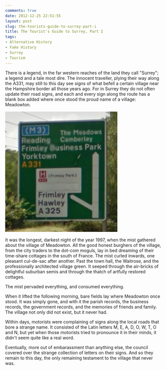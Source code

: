 ```yaml
---
comments: true
date: 2012-12-25 22:51:55
layout: post
slug: the-tourists-guide-to-surrey-part-i
title: The Tourist's Guide to Surrey, Part I
tags:
- Alternative History
- Fake History
- Surrey
- Tourism
---
```


There is a legend, in the far western reaches of the land they call "Surrey"; a legend and a tale most dire. The innocent traveller, plying their way along the A331, may still to this day see signs of what befell a certain village near the Hampshire border all those years ago. For in Surrey they do not often update their road signs, and each and every sign along the route has a blank box added where once stood the proud name of a village: Meadowton.

<a href="/fiction/missing-village.png"><img src="/fiction/missing-village.png" alt="Missing Village" width="361" height="386" class="aligncenter size-full wp-image-12104" /></a>

It was the longest, darkest night of the year 1997, when the mist gathered about the village of Meadowton. All the good honest burghers of the village, from the city traders to the dot-com moguls, lay in bed dreaming of their time-share cottages in the south of France. The mist curled inwards, one pleasant cul-de-sac after another. Past the town hall, the Waitrose, and the professionally architected village green. It seeped through the air-bricks of delightful suburban semis and through the thatch of artfully restored cottages.

The mist pervaded everything, and consumed everything.

When it lifted the following morning, bare fields lay where Meadowton once stood. It was simply gone, and with it the parish records, the business records, the government records, and the memories of friends and family. The village not only did not exist, but it never had.

Within days, motorists were complaining of signs along the local roads that bore a strange name. It consisted of the Latin letters M, E, A, D, O, W, T, O and N, but yet when those motorists tried to pronounce it in their minds, it didn't seem quite like a real word.

Eventually, more out of embarassment than anything else, the council covered over the strange collection of letters on their signs. And so they remain to this day, the only remaining testament to the village that never was.
